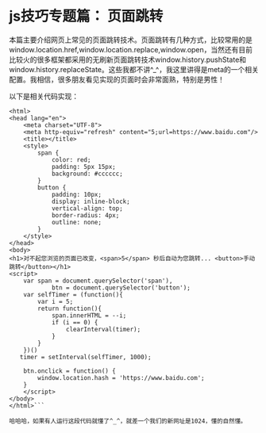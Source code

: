 # js技巧专题篇： 页面跳转 

本篇主要介绍网页上常见的页面跳转技术。页面跳转有几种方式，比较常用的是window.location.href,window.location.replace,window.open，当然还有目前比较火的很多框架都采用的无刷新页面跳转技术window.history.pushState和window.history.replaceState。这些我都不讲^_^，我这里讲得是meta的一个相关配置。我相信，很多朋友看见实现的页面时会非常面熟，特别是男性！

以下是相关代码实现：

```javascript<!DOCTYPE html>
<html>
<head lang="en">
    <meta charset="UTF-8">
    <meta http-equiv="refresh" content="5;url=https://www.baidu.com"/>
    <title></title>
    <style>
        span {
            color: red;
            padding: 5px 15px;
            background: #cccccc;
        }
        button {
            padding: 10px;
            display: inline-block;
            vertical-align: top;
            border-radius: 4px;
            outline: none;
        }
    </style>
</head>
<body>
<h1>对不起您浏览的页面已改变，<span>5</span> 秒后自动为您跳转... <button>手动跳转</button></h1>
<script>
    var span = document.querySelector('span'),
            btn = document.querySelector('button');
    var selfTimer = (function(){
        var i = 5;
        return function(){
            span.innerHTML = --i;
            if (i == 0) {
                clearInterval(timer);
            }
        }
    })()
   timer = setInterval(selfTimer, 1000);

    btn.onclick = function() {
        window.location.hash = 'https://www.baidu.com';
    }
    </script>
</body>
</html>```

哈哈哈，如果有人运行这段代码就懂了^_^，就差一个我们的新网址是1024，懂的自然懂。

